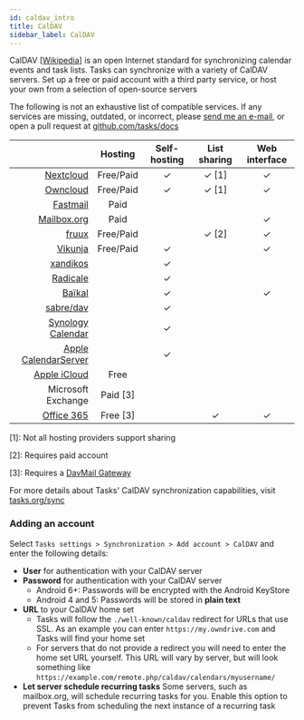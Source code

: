 ```yaml
---
id: caldav_intro
title: CalDAV
sidebar_label: CalDAV
---
```


CalDAV [[Wikipedia](https://en.wikipedia.org/wiki/CalDAV)] is an open Internet
standard for synchronizing calendar events and task lists.  Tasks can
synchronize with a variety of CalDAV servers. Set up a free or paid account
with a third party service, or host your own from a selection of open-source
servers

The following is not an exhaustive list of compatible services. If any services
are missing, outdated, or incorrect, please [send me an e-mail](mailto:support@tasks.org), or open a pull request at
[github.com/tasks/docs](https://github.com/tasks/docs)

|   | Hosting | Self-hosting | List sharing | Web interface |
| -:|:-------:|:------------:|:------------:|:-------------:|
| [Nextcloud](https://nextcloud.com/providers/) | Free/Paid | ✓ | ✓ [1] | ✓ |
| [Owncloud](https://owncloud.com/partners/find-a-partner/) | Free/Paid | ✓ | ✓ [1] | ✓ |
| [Fastmail](https://fastmail.com/) | Paid | | | |
| [Mailbox.org](https://mailbox.org) | Paid | | | ✓ |
| [fruux](https://fruux.com) | Free/Paid | | ✓ [2] | ✓ |
| [Vikunja](https://vikunja.io/docs/caldav/) | Free/Paid | ✓ | | ✓ |
| [xandikos](https://xandikos.org) | | ✓ | | |
| [Radicale](https://radicale.org) | | ✓ | | |
| [Baïkal](http://sabre.io/baikal/) | | ✓ | | ✓ |
| [sabre/dav](http://sabre.io/) | | ✓ | | |
| [Synology Calendar](https://www.synology.com/en-us/dsm/feature/calendar) | | ✓ | | |
| [Apple CalendarServer](https://www.calendarserver.org/) | | ✓ | | |
| [Apple iCloud](caldav_icloud.md) | Free | | | |
| Microsoft Exchange | Paid [3] | | | |
| [Office 365](https://office365.com) | Free [3] | | ✓ | ✓ |

[1]: Not all hosting providers support sharing

[2]: Requires paid account

[3]: Requires a [DavMail Gateway](http://davmail.sourceforge.net/)


For more details about Tasks' CalDAV synchronization capabilities, visit
[tasks.org/sync](sync.md)

### Adding an account

Select ```Tasks settings > Synchronization > Add account > CalDAV``` and enter
the following details:

* **User** for authentication with your CalDAV server
* **Password** for authentication with your CalDAV server
  * Android 6+: Passwords will be encrypted with the Android KeyStore
  * Android 4 and 5: Passwords will be stored in **plain text**
* **URL** to your CalDAV home set
  * Tasks will follow the ```./well-known/caldav``` redirect for URLs that use
    SSL. As an example you can enter ```https://my.owndrive.com``` and Tasks
    will find your home set
  * For servers that do not provide a redirect you will need to enter the home
    set URL yourself. This URL will vary by server, but will look something
    like ```https://example.com/remote.php/caldav/calendars/myusername/```
* **Let server schedule recurring tasks** Some servers, such as mailbox.org,
  will schedule recurring tasks for you. Enable this option to prevent Tasks
  from scheduling the next instance of a recurring task

